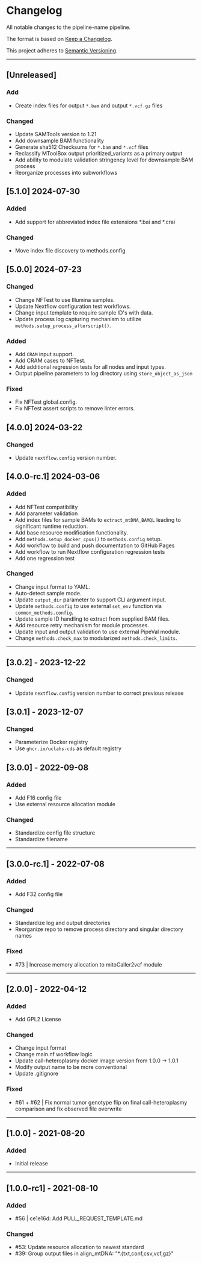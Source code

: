# Changelog
All notable changes to the pipeline-name pipeline.

The format is based on [Keep a Changelog](https://keepachangelog.com/en/1.0.0/).

This project adheres to [Semantic Versioning](https://semver.org/spec/v2.0.0.html).

---
## [Unreleased]
### Add
- Create index files for output `*.bam` and output `*.vcf.gz` files

### Changed
- Update SAMTools version to 1.21
- Add downsample BAM functionality
- Generate sha512 Checksums for `*.bam` and `*.vcf` files
- Reclassify MToolBox output prioritized_variants as a primary output
- Add ability to modulate validation stringency level for downsample BAM process
- Reorganize processes into subworkflows

## [5.1.0] 2024-07-30
### Added
- Add support for abbreviated index file extensions *.bai and *.crai
### Changed
- Move index file discovery to methods.config

## [5.0.0] 2024-07-23
### Changed
- Change NFTest to use Illumina samples.
- Update Nextflow configuration test workflows.
- Change input template to require sample ID's with data.
- Update process log capturing mechanism to utilize `methods.setup_process_afterscript()`.
### Added
- Add `CRAM` input support.
- Add CRAM cases to NFTest.
- Add additional regression tests for all nodes and input types.
- Output pipeline parameters to log directory using `store_object_as_json`

### Fixed
- Fix NFTest global.config.
- Fix NFTest assert scripts to remove linter errors.

## [4.0.0] 2024-03-22
### Changed
- Update `nextflow.config` version number.

## [4.0.0-rc.1] 2024-03-06
### Added
- Add NFTest compatibility
- Add parameter validation
- Add index files for sample BAMs to `extract_mtDNA_BAMQL` leading to significant runtime reduction.
- Add base resource modification functionality.
- Add `methods.setup_docker_cpus()` to `methods.config` setup.
- Add workflow to build and push documentation to GitHub Pages
- Add workflow to run Nextflow configuration regression tests
- Add one regression test

### Changed
- Change input format to YAML.
- Auto-detect sample mode.
- Update `output_dir` parameter to support CLI argument input.
- Update `methods.config` to use external `set_env` function via `common_methods.config`.
- Update sample ID handling to extract from supplied BAM files.
- Add resource retry mechanism for module processes.
- Update input and output validation to use external PipeVal module.
- Change `methods.check_max` to modularized `methods.check_limits`.

---
## [3.0.2] - 2023-12-22
### Changed
- Update `nextflow.config` version number to correct previous release

## [3.0.1] - 2023-12-07
### Changed
- Parameterize Docker registry
- Use `ghcr.io/uclahs-cds` as default registry

## [3.0.0] - 2022-09-08
### Added
- Add F16 config file
- Use external resource allocation module

### Changed
- Standardize config file structure
- Standardize filename

---
## [3.0.0-rc.1] - 2022-07-08
### Added
- Add F32 config file

### Changed
- Standardize log and output directories
- Reorganize repo to remove process directory and singular directory names

### Fixed
- #73 | Increase memory allocation to mitoCaller2vcf module

---
## [2.0.0] - 2022-04-12
### Added
- Add GPL2 License

### Changed
- Change input format
- Change main.nf workflow logic
- Update call-heteroplasmy docker image version from 1.0.0 -> 1.0.1
- Modify output name to be more conventional
- Update .gitignore

### Fixed
- #61 + #62  | Fix normal tumor genotype flip on final call-heteroplasmy comparison and fix observed file overwrite

---
## [1.0.0] - 2021-08-20
### Added
- Initial release

---
## [1.0.0-rc1] - 2021-08-10
### Added
- #56 | ce1e16d: Add PULL_REQUEST_TEMPLATE.md

### Changed
- #53: Update resource allocation to newest standard
- #39: Group output files in align_mtDNA: "*.{txt,conf,csv,vcf,gz}"
